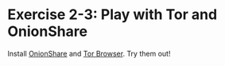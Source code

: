 # Exercise 2-3: Play with Tor and OnionShare

Install [OnionShare](https://onionshare.org) and [Tor Browser](https://www.torproject.org). Try them out!